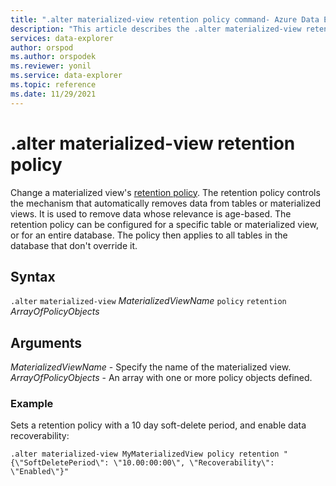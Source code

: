 ```yaml
---
title: ".alter materialized-view retention policy command- Azure Data Explorer"
description: "This article describes the .alter materialized-view retention policy command in Azure Data Explorer."
services: data-explorer
author: orspod
ms.author: orspodek
ms.reviewer: yonil
ms.service: data-explorer
ms.topic: reference
ms.date: 11/29/2021
---
```

# .alter materialized-view retention policy

Change a materialized view's [retention policy](retentionpolicy.md). The retention policy controls the mechanism that automatically removes data from tables or materialized views. It is used to remove data whose relevance is age-based. The retention policy can be configured for a specific table or materialized view, or for an entire database. The policy then applies to all tables in the database that don't override it.

## Syntax

`.alter` `materialized-view` *MaterializedViewName* `policy` `retention` *ArrayOfPolicyObjects*

## Arguments

*MaterializedViewName* - Specify the name of the materialized view. 
*ArrayOfPolicyObjects* - An array with one or more policy objects defined.

### Example

Sets a retention policy with a 10 day soft-delete period, and enable data recoverability:

```kusto
.alter materialized-view MyMaterializedView policy retention "{\"SoftDeletePeriod\": \"10.00:00:00\", \"Recoverability\": \"Enabled\"}"
```
